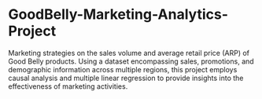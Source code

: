 # GoodBelly-Marketing-Analytics-Project
Marketing strategies on the sales volume and average retail price (ARP) of Good Belly products. Using a dataset encompassing sales, promotions, and demographic information across multiple regions, this project employs causal analysis and multiple linear regression to provide insights into the effectiveness of marketing activities.

